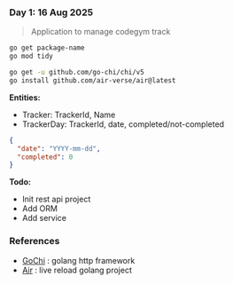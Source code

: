 ### Day 1: 16 Aug 2025

> Application to manage codegym track

```sh
go get package-name
go mod tidy
```

```sh
go get -u github.com/go-chi/chi/v5
go install github.com/air-verse/air@latest
```

**Entities:**

- Tracker: TrackerId, Name
- TrackerDay: TrackerId, date, completed/not-completed

```json
{
  "date": "YYYY-mm-dd",
  "completed": 0
}
```

**Todo:**

- Init rest api project
- Add ORM
- Add service

### References

- [GoChi](https://go-chi.io/#/pages/getting_started) : golang http framework
- [Air](https://github.com/air-verse/air) : live reload golang project
